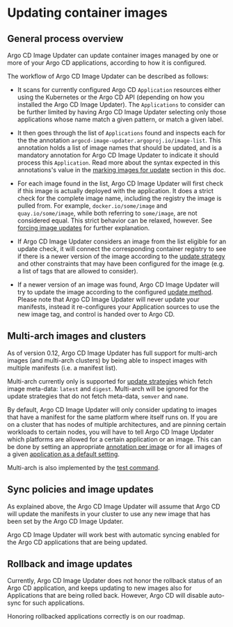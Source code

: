 # Updating container images

## General process overview

Argo CD Image Updater can update container images managed by one or more of
your Argo CD applications, according to how it is configured.

The workflow of Argo CD Image Updater can be described as follows:

* It scans for currently configured Argo CD `Application` resources either
  using the Kubernetes or the Argo CD API (depending on how you installed
  the Argo CD Image Updater). The `Applications` to consider can be further
  limited by having Argo CD Image Updater selecting only those applications
  whose name match a given pattern, or match a given label.

* It then goes through the list of `Applications` found and inspects each
  for the the annotation `argocd-image-updater.argoproj.io/image-list`. This
  annotation holds a list of image names that should be updated, and is a
  mandatory annotation for Argo CD Image Updater to indicate it should
  process this `Application`. Read more about the syntax expected in this
  annotations's value in the [marking images for update](#TODO)
  section in this doc.

* For each image found in the list, Argo CD Image Updater will first check
  if this image is actually deployed with the application. It does a strict
  check for the complete image name, including the registry the image is
  pulled from. For example, `docker.io/some/image` and `quay.io/some/image`,
  while both referring to `some/image`, are not considered equal. This strict
  behavior can be relaxed, however. See [forcing image updates](#TODO) for
  further explanation.

* If Argo CD Image Updater considers an image from the list eligible for an
  update check, it will connect the corresponding container registry to see
  if there is a newer version of the image according to the
  [update strategy](../strategies/)
  and other constraints that may have been configured for the image (e.g.
  a list of tags that are allowed to consider).

* If a newer version of an image was found, Argo CD Image Updater will try
  to update the image according to the configured
  [update method](../methods/). Please note that Argo CD Image Updater will
  never update your manifests, instead it re-configures your Application
  sources to use the new image tag, and control is handed over to Argo CD.

## <a name="multi-arch"></a>Multi-arch images and clusters

As of version 0.12, Argo CD Image Updater has full support for multi-arch
images (and multi-arch clusters) by being able to inspect images with multiple
manifests (i.e. a manifest list).

Multi-arch currently only is supported for
[update strategies](../basics/update-strategies.md)
which fetch image meta-data: `latest` and `digest`. Multi-arch will be ignored
for the update strategies that do not fetch meta-data, `semver` and `name`.

By default, Argo CD Image Updater will only consider updating to images that
have a manifest for the same platform where itself runs on. If you are on a
cluster that has nodes of multiple architectures, and are pinning certain
workloads to certain nodes, you will have to tell Argo CD Image Updater which
platforms are allowed for a certain application or an image. This can be done
by setting an appropriate
[annotation per image](../configuration/images.md#platforms)
or for all images of a given
[application as a default setting](../configuration/images.md#appendix-defaults).

Multi-arch is also implemented by the
[test command](../install/testing.md#multi-arch).

## Sync policies and image updates

As explained above, the Argo CD Image Updater will assume that Argo CD will
update the manifests in your cluster to use any new image that has been set
by the Argo CD Image Updater.

Argo CD Image Updater will work best with automatic syncing enabled for the
Argo CD applications that are being updated.

## Rollback and image updates

Currently, Argo CD Image Updater does not honor the rollback status of an
Argo CD application, and keeps updating to new images also for Applications
that are being rolled back. However, Argo CD will disable auto-sync for
such applications.

Honoring rollbacked applications correctly is on our roadmap.

